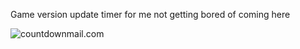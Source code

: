 
Game version update timer for me not getting bored of coming here 


<img src="http://i.countdownmail.com/3a3dun.gif" border="0" alt="countdownmail.com"/></img>



